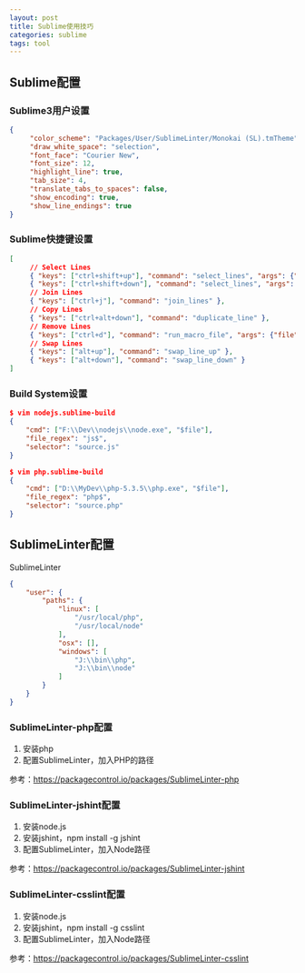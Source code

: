 ```yaml
---
layout: post
title: Sublime使用技巧
categories: sublime
tags: tool
---
```


## Sublime配置

### Sublime3用户设置

```json
{
     "color_scheme": "Packages/User/SublimeLinter/Monokai (SL).tmTheme",
     "draw_white_space": "selection",
     "font_face": "Courier New",
     "font_size": 12,
     "highlight_line": true,
     "tab_size": 4,
     "translate_tabs_to_spaces": false,
     "show_encoding": true,
     "show_line_endings": true
}
```

### Sublime快捷键设置

```json
[
     // Select Lines
     { "keys": ["ctrl+shift+up"], "command": "select_lines", "args": {"forward": false} },
     { "keys": ["ctrl+shift+down"], "command": "select_lines", "args": {"forward": true} },
     // Join Lines
     { "keys": ["ctrl+j"], "command": "join_lines" },
     // Copy Lines
     { "keys": ["ctrl+alt+down"], "command": "duplicate_line" },
     // Remove Lines
     { "keys": ["ctrl+d"], "command": "run_macro_file", "args": {"file": "res://Packages/Default/Delete Line.sublime-macro"} },
     // Swap Lines
     { "keys": ["alt+up"], "command": "swap_line_up" },
     { "keys": ["alt+down"], "command": "swap_line_down" }
]
```

### Build System设置

```json
$ vim nodejs.sublime-build
{
    "cmd": ["F:\\Dev\\nodejs\\node.exe", "$file"],
    "file_regex": "js$",
    "selector": "source.js"
}
```

```json
$ vim php.sublime-build
{
    "cmd": ["D:\\MyDev\\php-5.3.5\\php.exe", "$file"],
    "file_regex": "php$",
    "selector": "source.php"
}
```

## SublimeLinter配置

SublimeLinter

```json
{
    "user": {
        "paths": {
            "linux": [
                "/usr/local/php",
                "/usr/local/node"
            ],
            "osx": [],
            "windows": [
                "J:\\bin\\php",
                "J:\\bin\\node"
            ]
        }
    }
}
```

### SublimeLinter-php配置

1. 安装php
2. 配置SublimeLinter，加入PHP的路径

参考：https://packagecontrol.io/packages/SublimeLinter-php

### SublimeLinter-jshint配置

1. 安装node.js
2. 安装jshint，npm install -g jshint
3. 配置SublimeLinter，加入Node路径

参考：https://packagecontrol.io/packages/SublimeLinter-jshint

### SublimeLinter-csslint配置

1. 安装node.js
2. 安装jshint，npm install -g csslint
3. 配置SublimeLinter，加入Node路径

参考：https://packagecontrol.io/packages/SublimeLinter-csslint
